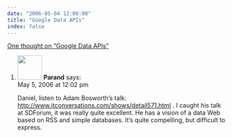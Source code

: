 ```yaml
---
date: "2006-05-04 12:00:00"
title: "Google Data APIs"
index: false
---
```


[One thought on &ldquo;Google Data APIs&rdquo;](/lemire/blog/2006/05-04-google-data-apis)

<ol class="comment-list">
<li id="comment-4476" class="comment even thread-even depth-1">
<div class="comment-author vcard">
<img alt src="https://secure.gravatar.com/avatar/ab82fd8b5ffe4d09c2bb5f9c14d34b09?s=56&#038;d=mm&#038;r=g" srcset="https://secure.gravatar.com/avatar/ab82fd8b5ffe4d09c2bb5f9c14d34b09?s=112&#038;d=mm&#038;r=g 2x" class="avatar avatar-56 photo" height="56" width="56" decoding="async" /> <b class="fn">Parand</b> <span class="says">says:</span> </div>
<div class="comment-metadata"><time datetime="2006-05-05T12:02:16+00:00">May 5, 2006 at 12:02 pm</time></a> </div>
<div class="comment-content">
<p>Daniel, listen to Adam Bosworth&rsquo;s talk: <a href="http://www.itconversations.com/shows/detail571.html" rel="nofollow ugc">http://www.itconversations.com/shows/detail571.html</a> . I caught his talk at SDForum, it was really quite excellent. He has a vision of a data Web based on RSS and simple databases. It&rsquo;s quite compelling, but difficult to express.</p>
</div>
</li>
</ol>
